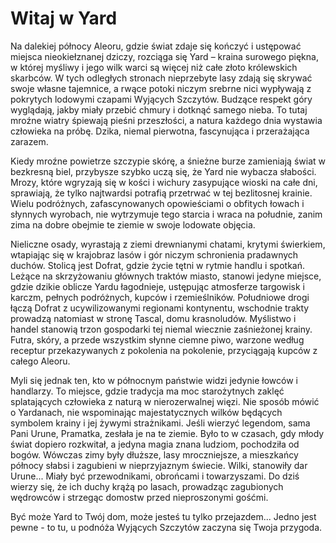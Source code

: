 # Witaj w Yard

Na dalekiej północy Aleoru, gdzie świat zdaje się kończyć i ustępować miejsca nieokiełznanej dziczy, rozciąga się Yard – kraina surowego piękna, w której myśliwy i jego wilk warci są więcej niż całe złoto królewskich skarbców. W tych odległych stronach nieprzebyte lasy zdają się skrywać swoje własne tajemnice, a rwące potoki niczym srebrne nici wypływają z pokrytych lodowymi czapami Wyjących Szczytów. Budzące respekt góry wyglądają, jakby miały przebić chmury i dotknąć samego nieba. To tutaj mroźne wiatry śpiewają pieśni przeszłości, a natura każdego dnia wystawia człowieka na próbę. Dzika, niemal pierwotna, fascynująca i przerażająca zarazem.

Kiedy mroźne powietrze szczypie skórę, a śnieżne burze zamieniają świat w bezkresną biel, przybysze szybko uczą się, że Yard nie wybacza słabości. Mrozy, które wgryzają się w kości i wichury zasypujące wioski na całe dni, sprawiają, że tylko najtwardsi potrafią przetrwać w tej bezlitosnej krainie. Wielu podróżnych, zafascynowanych opowieściami o obfitych łowach i słynnych wyrobach, nie wytrzymuje tego starcia i wraca na południe, zanim zima na dobre obejmie te ziemie w swoje lodowate objęcia.

Nieliczne osady, wyrastają z ziemi drewnianymi chatami, krytymi świerkiem, wtapiając się w krajobraz lasów i gór niczym schronienia pradawnych duchów. Stolicą jest Dofrat, gdzie życie tętni w rytmie handlu i spotkań. Leżące na skrzyżowaniu głównych traktów miasto, stanowi jedyne miejsce, gdzie dzikie oblicze Yardu łagodnieje, ustępując atmosferze targowisk i karczm, pełnych podróżnych, kupców i rzemieślników. Południowe drogi łączą Dofrat z ucywilizowanymi regionami kontynentu, wschodnie trakty prowadzą natomiast w stronę Tascal, domu krasnoludów. Myślistwo i handel stanowią trzon gospodarki tej niemal wiecznie zaśnieżonej krainy. Futra, skóry, a przede wszystkim słynne ciemne piwo, warzone według receptur przekazywanych z pokolenia na pokolenie, przyciągają kupców z całego Aleoru.

Myli się jednak ten, kto w północnym państwie widzi jedynie łowców i handlarzy. To miejsce, gdzie tradycja ma moc starożytnych zaklęć splatających człowieka z naturą w nierozerwalnej więzi. Nie sposób mówić o Yardanach, nie wspominając majestatycznych wilków będących symbolem krainy i jej żywymi strażnikami. Jeśli wierzyć legendom, sama Pani Urune, Pramatka, zesłała je na te ziemie. Było to w czasach, gdy młody świat dopiero rozkwitał, a jedyna magia znana ludziom, pochodziła od bogów. Wówczas zimy były dłuższe, lasy mroczniejsze, a mieszkańcy północy słabsi i zagubieni w nieprzyjaznym świecie. Wilki, stanowiły dar Urune... Miały być przewodnikami, obrońcami i towarzyszami. Do dziś wierzy się, że ich duchy krążą po lasach, prowadząc zagubionych wędrowców i strzegąc domostw przed nieproszonymi gośćmi.  

Być może Yard to Twój dom, może jesteś tu tylko przejazdem... Jedno jest pewne - to tu, u podnóża Wyjących Szczytów zaczyna się Twoja przygoda.

